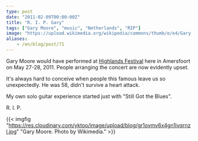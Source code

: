 ```yaml
---
type: post
date: "2011-02-09T00:00:00Z"
title: "R. I. P. Gary"
tags: ["Gary Moore", "music", "Netherlands", "RIP"]
image: "https://upload.wikimedia.org/wikipedia/commons/thumb/e/e4/Gary-Moore-at-Pite-Havsbad.jpg/463px-Gary-Moore-at-Pite-Havsbad.jpg"
aliases:
    - /en/blog/post/71
---
```


Gary Moore would have performed at [Highlands Festival](http://www.highlandsfestival.nl/programma/) here in Amersfoort on May 27-28, 2011. People arranging the concert are now evidently upset.

It's always hard to conceive when people this famous leave us so unexpectedly. He was 58, didn't survive a heart attack.

<!--more-->

My own solo guitar experience started just with "Still Got the Blues".

R. I. P.

{{< imgfig "https://res.cloudinary.com/yktoo/image/upload/blog/gr1ovmv6x4gn1ivqrnzl.jpg" "Gary Moore. Photo by Wikimedia." >}}
